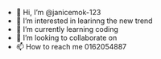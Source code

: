 - 👋 Hi, I’m @janicemok-123
- 👀 I’m interested in learinng the new trend
- 🌱 I’m currently learning coding
- 💞️ I’m looking to collaborate on 
- 📫 How to reach me 0162054887

<!---
janicemok-123/janicemok-123 is a ✨ special ✨ repository because its `README.md` (this file) appears on your GitHub profile.
You can click the Preview link to take a look at your changes.
--->
